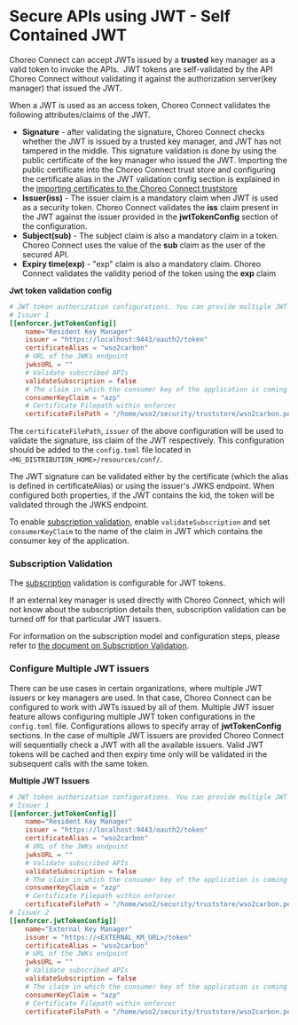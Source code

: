 # Secure APIs using JWT - Self Contained JWT

Choreo Connect can accept JWTs issued by a **trusted** key manager as a valid token to invoke the APIs.  JWT tokens are self-validated by the API Choreo Connect without validating it against the authorization server(key manager) that issued the JWT.

When a JWT is used as an access token, Choreo Connect validates the following attributes/claims of the JWT.

-   **Signature** - after validating the signature, Choreo Connect checks whether the JWT is issued by a trusted key manager, and JWT has not tampered in the middle. This signature validation is done by using the public certificate of the key manager who issued the JWT. Importing the public certificate into the Choreo Connect trust store and configuring the certificate alias in the JWT validation config section is explained in the [importing certificates to the Choreo Connect truststore]({{base_path}}/deploy-and-publish/deploy-on-gateway/choreo-connect/security/importing-certificates-to-the-choreo-connect-truststore/)
-   **Issuer(iss)** - The issuer claim is a mandatory claim when JWT is used as a security token. Choreo Connect validates the **iss** claim present in the JWT against the issuer provided in the **jwtTokenConfig** section of the configuration.
-   **Subject(sub)** - The subject claim is also a mandatory claim in a token. Choreo Connect uses the value of the **sub** claim as the user of the secured API.
-   **Expiry time(exp)** - "exp" claim is also a mandatory claim. Choreo Connect validates the validity period of the token using the **exp** claim

**Jwt token validation config**

``` toml
# JWT token authorization configurations. You can provide multiple JWT issuers
# Issuer 1
[[enforcer.jwtTokenConfig]]
    name="Resident Key Manager"
    issuer = "https://localhost:9443/oauth2/token"
    certificateAlias = "wso2carbon"
    # URL of the JWKs endpoint
    jwksURL = ""
    # Validate subscribed APIs
    validateSubscription = false
    # The claim in which the consumer key of the application is coming
    consumerKeyClaim = "azp"
    # Certificate Filepath within enforcer
    certificateFilePath = "/home/wso2/security/truststore/wso2carbon.pem"
```

The `certificateFilePath`, `issuer` of the above configuration will be used to validate the signature, iss claim of the JWT respectively. This configuration should be added to the `config.toml` file located in `<MG_DISTRIBUTION_HOME>/resources/conf/`.

The JWT signature can be validated either by the certificate (which the alias is defined in certificateAlias) or using the issuer's JWKS endpoint. When configured both properties, if the JWT contains the kid, the token will be validated through the JWKS endpoint.

To enable [subscription validation](#subscription-validation), enable `validateSubscription` and set `consumerKeyClaim` to the name of the claim in JWT which contains the consumer key of the application.

### Subscription Validation
The [subscription]({{apim_path}}/consume/manage-subscription/subscribe-to-an-api/) validation is configurable for JWT tokens.

If an external key manager is used directly with Choreo Connect, which will not know about the subscription details then, subscription validation can be turned off for that particular JWT issuers.

For information on the subscription model and configuration steps, please refer to [the document on Subscription Validation]({{base_path}}/deploy-and-publish/deploy-on-gateway/choreo-connect/security/api-authorization/subscription-validation).

### Configure Multiple JWT issuers

 There can be use cases in certain organizations, where multiple JWT issuers or key managers are used. In that case, Choreo Connect can be configured to work with JWTs issued by all of them. Multiple JWT issuer feature allows configuring multiple JWT token configurations in the `config.toml` file. Configurations allows to specify array of **jwtTokenConfig** sections. In the case of multiple JWT issuers are provided Choreo Connect will sequentially check a JWT with all the available issuers. Valid JWT tokens will be cached and then expiry time only will be validated in the subsequent calls with the same token.

 **Multiple JWT Issuers**

``` toml
# JWT token authorization configurations. You can provide multiple JWT issuers
# Issuer 1
[[enforcer.jwtTokenConfig]]
    name="Resident Key Manager"
    issuer = "https://localhost:9443/oauth2/token"
    certificateAlias = "wso2carbon"
    # URL of the JWKs endpoint
    jwksURL = ""
    # Validate subscribed APIs
    validateSubscription = false
    # The claim in which the consumer key of the application is coming
    consumerKeyClaim = "azp"
    # Certificate Filepath within enforcer
    certificateFilePath = "/home/wso2/security/truststore/wso2carbon.pem"
# Issuer 2
[[enforcer.jwtTokenConfig]]
    name="External Key Manager"
    issuer = "https://<EXTERNAL_KM_URL>/token"
    certificateAlias = "wso2carbon"
    # URL of the JWKs endpoint
    jwksURL = ""
    # Validate subscribed APIs
    validateSubscription = false
    # The claim in which the consumer key of the application is coming
    consumerKeyClaim = "azp"
    # Certificate Filepath within enforcer
    certificateFilePath = "/home/wso2/security/truststore/wso2carbon.pem"
```

